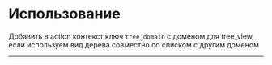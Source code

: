 ﻿
Использование
========================

Добавить в action контекст ключ `tree_domain` c доменом для tree_view,
если используем вид дерева совместно со списком с другим доменом

-----------------------
